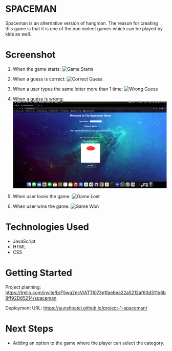 # SPACEMAN
Spaceman is an alternative version of hangman. The reason for creating this game is that it is one of the non violent games which can be played by  kids as well.

# Screenshot

1) When the game starts:
![Game Starts](/images-for-readme/game-starts.png/?raw=true)

2) When a guess is correct:
![Correct Guess](/images-for-readme/correct-guess.png/?raw=true)

3) When a user types the same letter more than 1 time:
![Wrong Guess](/images-for-readme/letter-already-guessed.png/?raw=true)

4) When a guess is wrong:
![Wrong Guess](/images-for-readme/wrong-guess.png/?raw=true)

5) When user loses the game:
![Game Lost](/images-for-readme/game-lost.png/?raw=true)

6) When user wins the game:
![Game Won](/images-for-readme/game-won.png/?raw=true)

# Technologies Used

- JavaScript
- HTML
- CSS

# Getting Started

Project planning: https://trello.com/invite/b/F5wq2ncV/ATTI073e1faebea22a5212af63d311b6b8ff92D85214/spaceman


Deployment URL: https://aunshpatel.github.io/project-1-spaceman/

# Next Steps

- Adding an option to the game where the player can select the category.